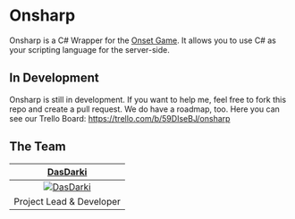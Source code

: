 # Onsharp
Onsharp is a C# Wrapper for the [Onset Game](https://playonset.com/). It allows you to use C# as your scripting language for the server-side.

## In Development
Onsharp is still in development. If you want to help me, feel free to fork this repo and create a pull request.
We do have a roadmap, too. Here you can see our Trello Board: https://trello.com/b/59DIseBJ/onsharp

## The Team
| <a href="https://github.com/DasDarki" target="_blank">**DasDarki**</a> |
| :---: |
| [![DasDarki](https://avatars1.githubusercontent.com/u/20742539?v=3&s=150)](https://github.com/DasDarki)|
| Project Lead & Developer |
